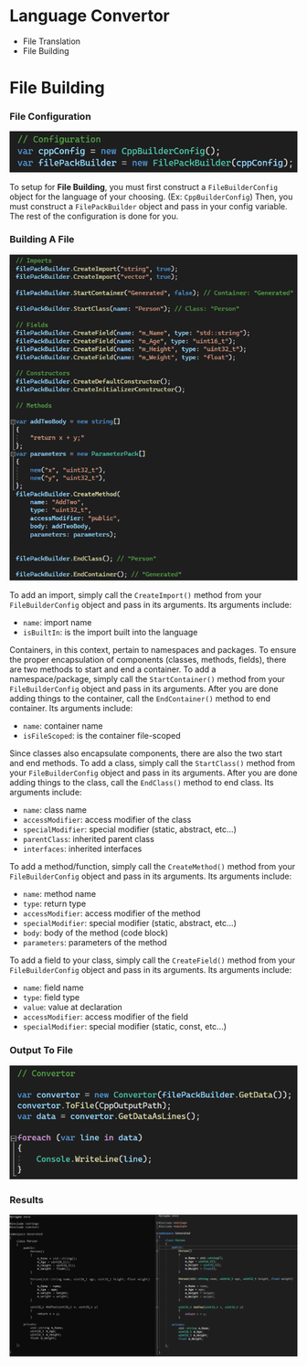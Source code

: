 # Language Convertor

* File Translation
* File Building

# File Building

### File Configuration
![File Configuration](https://github.com/Zoobop/LanguageConvertor/blob/master/gitImages/building_Git.Image_01.png "File Configuration")

To setup for **File Building**, you must first construct a ```FileBuilderConfig``` object for the language of your choosing. (Ex: ```CppBuilderConfig```)
Then, you must construct a ```FilePackBuilder``` object and pass in your config variable. The rest of the configuration is done for you.

### Building A File
![Building A File](https://github.com/Zoobop/LanguageConvertor/blob/master/gitImages/building_Git.Image_02.png "Building A File")

To add an import, simply call the ```CreateImport()``` method from your ```FileBuilderConfig``` object and pass in its arguments.
Its arguments include:
* `name`: import name
* `isBuiltIn`: is the import built into the language

Containers, in this context, pertain to namespaces and packages. To ensure the proper encapsulation of components (classes, methods, fields), there are two methods to start and end a container.
To add a namespace/package, simply call the ```StartContainer()``` method from your ```FileBuilderConfig``` object and pass in its arguments. After you are done adding things to the container, call the ```EndContainer()``` method to end container.
Its arguments include:
* `name`: container name
* `isFileScoped`: is the container file-scoped

Since classes also encapsulate components, there are also the two start and end methods.
To add a class, simply call the ```StartClass()``` method from your ```FileBuilderConfig``` object and pass in its arguments. After you are done adding things to the class, call the ```EndClass()``` method to end class.
Its arguments include:
* `name`: class name
* `accessModifier`: access modifier of the class
* `specialModifier`: special modifier (static, abstract, etc...)
* `parentClass`: inherited parent class
* `interfaces`: inherited interfaces

To add a method/function, simply call the ```CreateMethod()``` method from your ```FileBuilderConfig``` object and pass in its arguments.
Its arguments include:
* `name`: method name
* `type`: return type
* `accessModifier`: access modifier of the method
* `specialModifier`: special modifier (static, abstract, etc...)
* `body`: body of the method (code block)
* `parameters`: parameters of the method

To add a field to your class, simply call the ```CreateField()``` method from your ```FileBuilderConfig``` object and pass in its arguments.
Its arguments include:
* `name`: field name
* `type`: field type
* `value`: value at declaration
* `accessModifier`: access modifier of the field
* `specialModifier`: special modifier (static, const, etc...)

### Output To File
![Output To File](https://github.com/Zoobop/LanguageConvertor/blob/master/gitImages/building_Git.Image_03.png "Output")



### Results
![Output](https://github.com/Zoobop/LanguageConvertor/blob/master/gitImages/building_Git.Image_04.png "Output")


